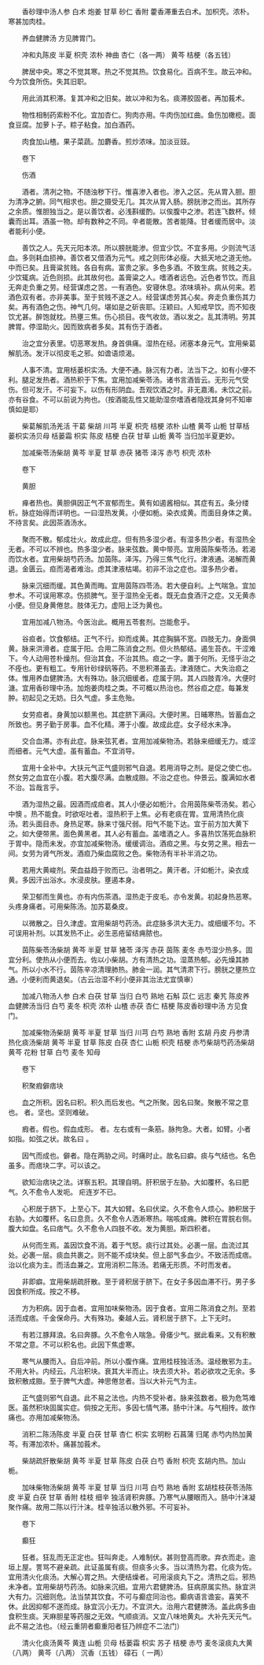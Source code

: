 <!-- { "loadSidebar": true } -->
　　香砂理中汤人参 白术 炮姜 甘草 砂仁 香附 藿香滞重去白术。加枳壳。浓朴。寒甚加肉桂。

　　养血健脾汤 方见脾胃门。

　　冲和丸陈皮 半夏 枳壳 浓朴 神曲 杏仁（各一两） 黄芩 桔梗（各五钱）

　　脾居中央。寒之不觉其寒。热之不觉其热。饮食易化。百病不生。故云冲和。今为饮食所伤。失其旧职。

　　用此消其积滞。复其冲和之旧矣。故以冲和为名。痰滞胶固者。再加莪术。

　　物性相制药索粉不化。宜加杏仁。狗肉亦用。牛肉伤加红曲。鱼伤加橄榄。面食豆腐。加萝卜子。粽子粘食。加白酒药。

　　肉食加山楂。果子菜蔬。加麝香。煎炒浓味。加淡豆豉。

　　卷下

　　伤酒

　　酒者。清冽之物。不随浊秽下行。惟喜渗入者也。渗入之区。先从胃入胆。胆为清净之腑。同气相求也。胆之摄受无几。其次从胃入肠。膀胱渗之而出。其所存之余质。惟胆独当之。是以善饮者。必浅斟缓酌。以俟腹中之渗。若连飞数杯。倾囊而出耳。酒虽一物。却有数种之不同。辛者能散。苦者能降。甘者缓而居中。淡者能利小便。

　　善饮之人。先天元阳本浓。所以膀胱能渗。但宜少饮。不宜多用。少则流气活血。多则耗血损神。善饮者又借酒为元气。戒之则形体必瘦。大抵天地之道无他。中而已矣。且膏粱贫贱。各自有病。富贵之家。多色多酒。不致生病。贫贱之夫。少饮辄病。近色则损。此其故何也。盖膏粱之人。嗜酒者远色。近色者节饮。而且无奔走负重之劳。经营谋虑之苦。一有酒色。安寝休息。浓味填补。病从何来。若酒色双有者。亦非美事。至于贫贱不遂之人。经营谋虑劳其心矣。奔走负重伤其力矣。再有酒色之伤。神气几何。堪如是之斫丧耶。汪颖曰。人知戒早饮。而不知夜饮尤甚。醉饱就枕。热壅三焦。伤心损目。夜气收敛。酒以发之。乱其清明。劳其脾胃。停湿助火。因而致病者多矣。其有伤于酒者。

　　治之宜分表里。切恶寒发热。身首俱痛。湿热在经。闭塞本身元气。宜用柴葛解肌汤。发汗以彻皮毛之邪。如谵语烦渴。

　　人事不清。宜用栝蒌枳实汤。大便不通。脉沉有力者。法当下之。如有小便不利。腿足发热者。酒热积于下焦。宜用加减柴苓汤。诸书言酒皆云。无形元气受伤。但可发汗。不可妄下。以伤有形阴血。吾观饮酒之时。非无嘉淆。未饮之前。亦有谷食。不可以前说为拘也。（按酒能乱性又能助湿奈嗜酒者隐戕其身何不知审慎如是耶）

　　柴葛解肌汤羌活 干葛 柴胡 川芎 半夏 枳壳 桔梗 浓朴 山楂 黄芩 山栀 甘草栝蒌枳实汤贝母 栝蒌霜 枳实 陈皮 桔梗 白茯 甘草 山栀 黄芩 当归加半夏更妙。

　　加减柴苓汤柴胡 黄芩 半夏 甘草 赤茯 猪苓 泽泻 赤芍 枳壳 浓朴

　　卷下

　　黄胆

　　瘅者热也。黄胆俱因正气不宣郁而生。黄有如遏酱相似。其症有五。条分缕析。脉症始得而详明也。一曰湿热发黄。小便如栀。染衣成黄。而面目身体之黄。不待言矣。此因茶酒汤水。

　　聚而不散。郁成壮火。故成此症。但有热多湿少者。有湿多热少者。有湿热全无者。不可以不辨也。热多湿少者。脉来弦数。黄中带亮。宜用茵陈柴苓汤。若渴而饮水者。宜用柴胡芍药汤。加茵陈。泽泻。乃得三焦气化行。津液通。渴解而黄退。金匮云。疸而渴者难治。虑其津液枯竭。初非不治之症也。湿多热少者。

　　脉来沉细而缓。其色黄而晦。宜用茵陈四苓汤。若大便自利。上气喘急。宜加参术。不可误用寒凉。伤损脾气。至于湿热全无者。既无血食酒汗之症。又无黄赤小便。但见身黄倦怠。肢体无力。虚阳上泛为黄也。

　　宜用加减八物汤。今医治此。概用五苓套剂。岂能愈乎。

　　谷疸者。饮食郁结。正气不行。抑而成黄。其症胸膈不宽。四肢无力。身面俱黄。脉来洪滑者。症属于阳。合用二陈消食之剂。但火热郁结。遏生苔衣。干涩难下。今人动用苍朴燥剂。但治其食。不治其热。疸之一字。置于何所。无怪乎治之不痊也。更有粗工。专用针砂绿矾等药。不思积滞虽去。津液随亡。大失治疸之体。惟用养血健脾汤。大有殊功。脉沉细缓者。症属于阴。其人四肢青冷。大便时溏。宜用香砂理中汤。加炮姜肉桂之类。不可概以热治也。然谷疸之症。每兼发肿。初起见之无妨。日久气虚。多主危殆。

　　女劳疸者。身黄加以额黑也。其症脐下满闷。大便时黑。日晡寒热。皆蓄血之所致也。男子勤于房事。血不化精。滞于小腹。故成此症。女子经水未净。

　　交合血滞。亦有此症。脉来弦芤者。宜用加减柴物汤。若脉来细缓无力。或涩而细者。元气大虚。虽有蓄血。不宜消导。

　　宜用十全补中。大扶元气正气盛则邪气自退。若用消导之剂。是促之使亡也。然女劳之血宜在小腹。若大腹尽满。血散成臌。不治之症也。仲景云。腹满如水者不治。旨哉言乎。

　　酒为湿热之最。因酒而成疸者。其人小便必如栀汁。合用茵陈柴苓汤矣。若心中懊 。热不能食。时欲呕吐者。湿热积于上焦。必有老痰在胃。宜用清热化痰汤。若头面目赤。身热足寒。脉来寸强尺弱。阳气不能下达。宜于前方加大黄下之。如大便带黑。面色黄黑者。其人必有蓄血。盖嗜酒之人。多喜热饮荡死血脉积于胃中。隐而未发。亦宜加减柴物汤。缓缓调治。酒疸之黑。与女劳之黑。相去一间。女劳为肾气所发。酒疸乃柴血腐败之色。柴物汤有半补半消之功。

　　若用大黄峻剂。荣血益趋于败而已。治者明之。黄汗者。汗如栀汁。染衣成黄。多因汗出浴水。水浸皮肤。壅遏本身。

　　荣卫郁而生黄也。亦有内伤茶酒。湿热走于皮毛。亦令发黄。初起身热恶寒。头疼身痛者。可用柴陈汤。加苏葛桑皮。

　　以微散之。日久津虚。宜用柴胡芍药汤。此症脉多洪大无力。或细缓不匀。不可误用补剂。以其发热不止。必生恶疮留结痈脓也。

　　茵陈柴苓汤柴胡 黄芩 半夏 甘草 猪苓 泽泻 赤茯 茵陈 麦冬 赤芍湿少热多。固宜分利。使热从小便而去。佐以小柴胡。方有清热之功。湿蒸热郁。必先燥其肺气。所以小水不行。茵陈辛凉清理肺热。肺金一润。其气清肃下行。膀胱之壅热立通。小便利而黄退矣。（古云治湿不利小便非其治法尤宜慎审）

　　加减八物汤人参 白术 白茯 甘草 当归 白芍 熟地 石斛 苡仁 远志 秦艽 陈皮养血健脾汤当归 白芍 麦冬 枳壳 浓朴 山楂 赤茯 杏仁 桔梗 陈皮香砂理中汤 方见食门。

　　加减柴物汤柴胡 黄芩 半夏 甘草 当归 川芎 白芍 熟地 香附 玄胡 丹皮 丹参清热化痰汤柴胡 黄芩 半夏 甘草 陈皮 白茯 杏仁 山栀 枳壳 桔梗 赤芍柴胡芍药汤柴胡 黄芩 花粉 甘草 白芍 麦冬 知母

　　卷下

　　积聚瘕僻痞块

　　血之所积。因名曰积。积久而后发也。气之所聚。因名曰聚。聚散不常之意也。 者。坚也。坚则难破。

　　瘕者。假也。假血成形。 者。左右或有一条筋。脉拘急。大者。如臂。小者如指。如弦之状。故名曰 。

　　因气而成也。僻者。隐在两胁之间。时痛时止。故名曰癖。痰与气结也。名色虽多。而痞块二字。可以该之。

　　欲知治痞块之法。详察五积。其理自明。肝积居于左胁。大如覆杯。名曰肥气。久不愈令人发呃。 疟连岁不已。

　　心积居于脐下。上至心下。其大如臂。名曰伏梁。久不愈令人烦心。肺积居于右胁。大如覆杯。名曰息贲。久不愈令人洒淅寒热。喘咳成痈。脾积在胃脘右侧。腹大如盘。名曰痞气。久不愈令人四肢不收。发为黄胆。斯四积者。

　　从何而生焉。盖因饮食不消。着于气怒。痰行过其处。必裹一层。血流过其处。必裹一层。痰血共裹之。则不能不成块矣。但上部气多血少。不致活而成痞。治以化痰为主。而活血兼之。宜用消积二陈汤。若痛无形质。不时而发者。

　　非即癖。宜用柴胡疏肝散。至于肾积居于脐下。在女子多因血滞不行。男子多因食积所成。按之不移。

　　方为积病。因于血者。宜用加味柴物汤。因于食者。宜用二陈消食之剂。至若活而成痞。千金保命丹。大有殊功。秦越人云。肾积居于脐下。上下无时。

　　有若江豚拜浪。名曰奔豚。久不愈令人喘急。骨痿少气。据此看来。又有积散不常之意。不可以积名也。此因下焦虚寒。

　　寒气从腰而入。自后冲前。所以小腹作痛。宜用桂枝独活汤。温经散邪为主。不用大补。内经云。凡治积块。衰其大半而止。块去须大补。若必欲攻之无余。多致积散成臌。至于脾气大虚。神思倦怠者。当以大补元气为主。

　　正气盛则邪气自退。此不易之法也。内热不受补者。脉来弦数者。极为危笃难医。虽然积块固属实症。倘按之无形。多因七情气滞。肠中汁沫。与气相抟。故作痛也。亦用加减柴物汤。

　　消积二陈汤陈皮 半夏 白茯 甘草 杏仁 枳实 玄明粉 石菖蒲 归尾 赤芍内热加黄芩。有滞加浓朴。痛甚加莪术。

　　柴胡疏肝散柴胡 黄芩 半夏 甘草 陈皮 白茯 白芍 香附 枳壳 玄胡内热。加山栀。

　　加味柴物汤柴胡 黄芩 半夏 甘草 当归 川芎 白芍 熟地 香附 玄胡桂枝茯苓汤陈皮 半夏 白茯 甘草 香附 桂枝 细辛 独活肾积奔豚。乃寒气从腰眼而入。肠中汁沫凝聚作痛。故用二陈以行汁沫。桂辛独活以散外邪。不可妄补。

　　卷下

　　癫狂

　　狂者。狂乱而无正定也。狂叫奔走。人难制伏。甚则登高而歌。弃衣而走。逾垣上屋。詈骂不避亲疏。此证虽属有痰。但痰多火多。当以清热为君。化痰为佐。宜用清火化痰汤。大解心胃之热。大便结燥者。可用滚痰丸下之。清热之后。邪热未净者。宜用柴胡芍药汤。如脉来沉细。宜用六君健脾汤。狂病原属实热。脉宜洪大有力。沉细则危。法当禁其饮食。不可与癫症同治也。癫病语言谵妄。喜笑不休。此因抑郁不遂而成。脉宜沉小无力。不宜洪大。治用六君健脾汤。盖此病多由食积生痰。天麻胆星等药服之无效。气顺痰消。又宜八味地黄丸。大补先天元气。此不易之法也。（经云重阴者癫重阳者狂乃辨症不二法门）

　　清火化痰汤黄芩 黄连 山栀 贝母 栝蒌霜 枳实 苏子 桔梗 赤芍 麦冬滚痰丸大黄（八两） 黄芩（八两） 沉香（五钱） 礞石（ 一两）

